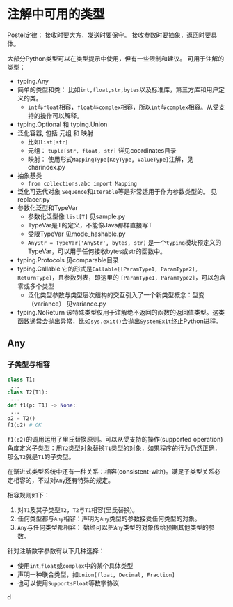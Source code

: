 # 注解中可用的类型

Postel定律： 接收时要大方，发送时要保守。 接收参数时要抽象，返回时要具体。

大部分Python类型可以在类型提示中使用，但有一些限制和建议。
可用于注解的类型：
* typing.Any
* 简单的类型和类： 比如`int,float,str,bytes`以及标准库，第三方库和用户定义的类。
  *  `int`与`float`相容，`float`与`complex`相容，所以`int`与`complex`相容。从受支持的操作可以解释。
* typing.Optional 和 typing.Union
* 泛化容器, 包括 元组 和 映射 
  *  比如`list[str]`
  *  元组： `tuple[str, float, str]` 详见coordinates目录
  *  映射： 使用形式`MappingType[KeyType, ValueType]`注解，见charindex.py
* 抽象基类
  *  `from collections.abc import Mapping`
* 泛化可迭代对象 `Sequence`和`Iterable`等是非常适用于作为参数类型的。 见replacer.py
* 参数化泛型和TypeVar 
  *  参数化泛型像 `list[T]` 见sample.py
  *  TypeVar是T的定义，不能像Java那样直接写T
  *  受限TypeVar 见mode_hashable.py
  *  `AnyStr = TypeVar('AnyStr', bytes, str)` 是一个`typing`模块预定义的TypeVar，可以用于任何接收bytes或str的函数中。
* typing.Protocols 见comparable目录
* typing.Callable  它的形式是`Callable[[ParamType1, ParamType2], ReturnType]`，且参数列表，即这里的 `[ParamType1, ParamType2]`，可以包含零或多个类型
  * 泛化类型参数与类型层次结构的交互引入了一个新类型概念：型变（variance） 见variance.py
* typing.NoReturn 该特殊类型仅用于注解绝不返回的函数的返回值类型。这类函数通常会抛出异常，比如`sys.exit()`会抛出`SystemExit`终止Python进程。

## Any

### 子类型与相容

```py
class T1:
 ...
class T2(T1):
 ...
def f1(p: T1) -> None:
 ...
o2 = T2()
f1(o2) # OK
```

`f1(o2)`的调用运用了里氏替换原则。可以从受支持的操作(supported operation)角度定义子类型：用`T2`类型对象替换`T1`类型的对象，如果程序的行为仍然正确，那么`T2`就是`T1`的子类型。

在渐进式类型系统中还有一种关系：相容(consistent-with)。满足子类型关系必定相容的，不过对`Any`还有特殊的规定。

相容规则如下：
1. 对`T1`及其子类型`T2`，`T2`与`T1`相容(里氏替换)。
2. 任何类型都与`Any`相容：声明为`Any`类型的参数接受任何类型的对象。
3. `Any`与任何类型都相容： 始终可以把`Any`类型的对象传给预期其他类型的参数。


针对注解数字参数有以下几种选择：
* 使用`int`,`float`或`complex`中的某个具体类型
* 声明一种联合类型，如`Union[float, Decimal, Fraction]`
* 也可以使用`SupportsFloat`等数字协议

d
